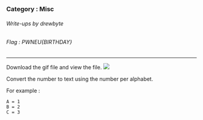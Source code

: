 ### Category : Misc
###### Write-ups by drewbyte
###### Flag : PWNEU{BIRTHDAY}
---

Download the gif file and view the file.
![](https://github.com/drew-byte/pwneu-writeups/blob/main/00x8%20saved%20images/Pasted%20image%2020240318003626.png)
 
 
 Convert the number to text using the number per alphabet.

 For example :
 ```
 A = 1
 B = 2
 C = 3
``` 

